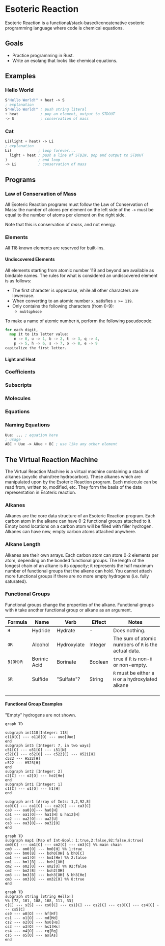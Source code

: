# Esoteric Reaction

Esoteric Reaction is a functional/stack-based/concatenative esoteric programming language where code is chemical equations.

## Goals

* Practice programming in Rust.
* Write an esolang that looks like chemical equations.

## Examples

### Hello World

```lisp
S"Hello World!" + heat -> S
; explanation
S"Hello World!" ; push string literal
+ heat          ; pop an element, output to STDOUT
-> S            ; conservation of mass
```

### Cat

```lisp
Li(light + heat) -> Li
; explanation
Li(            ; loop forever...
  light + heat ; push a line of STDIN, pop and output to STDOUT
)              ; end loop
-> Li          ; conservation of mass
```

## Programs

### Law of Conservation of Mass

All Esoteric Reaction programs must follow the Law of Conservation of Mass:
the number of atoms per element on the left side of the `->` must be equal to the number of atoms per element on the right side.

Note that this is conservation of *mass*, and not energy.

### Elements

All 118 known elements are reserved for built-ins.

#### Undiscovered Elements

All elements starting from atomic number 119 and beyond are available as bindable names.
The rules for what is considered an undiscovered element is as follows:

* The first character is uppercase, while all other characters are lowercase.
* When converting to an atomic number `x`, satisfies `x >= 119`.
* Only contains the following characters (from 0-9):
  * `nubtqphsoe`

To make a name of atomic number `N`, perform the following pseudocode:

```python
for each digit,
  map it to its letter value:
    n -> 0, u -> 1, b -> 2, t -> 3, q -> 4,
    p -> 5, h -> 6, s -> 7, o -> 8, e -> 9
capitalize the first letter.
```

#### Light and Heat

### Coefficients

### Subscripts

### Molecules

### Equations

### Naming Equations

```lisp
Uue: ... ; equation here
; usage
ABC + Uue -> AUue + BC ; use like any other element
```

## The Virtual Reaction Machine

The Virtual Reaction Machine is a virtual machine containing a stack of alkanes (acyclic chain/tree hydrocarbon).
These alkanes which are manipulated upon by the Esoteric Reaction program.
Each molecule can be read from, written to, modified, etc.
They form the basis of the data representation in Esoteric reaction.

<!-- TODO: Maybe limit reactions to fit octet rule? -->

### Alkanes

Alkanes are the core data structure of an Esoteric Reaction program.
Each carbon atom in the alkane can have 0-2 functional groups attached to it.
Empty bond locations on a carbon atom will be filled with filler hydrogen.
Alkanes can have new, empty carbon atoms attached anywhere.

### Alkane Length

Alkanes are their own arrays.
Each carbon atom can store 0-2 elements per atom, depending on the bonded functional groups.
The length of the longest chain of an alkane is its *capacity*;
it represents the half maximum number of functional groups that the alkene can hold.
You cannot attach more functional groups if there are no more empty hydrogens (i.e. fully saturated).

### Functional Groups

Functional groups change the properties of the alkane.
Functional groups with `R` take another functional group or alkane as an argument.

| Formula  | Name         | Verb        | Effect  | Notes                                                |
| -------- | ------------ | ----------- | ------- | ---------------------------------------------------- |
| `H`      | Hydride      | Hydrate     | -       | Does nothing.                                        |
| `OR`     | Alcohol      | Hydroxylate | Integer | The sum of atomic numbers of `R` is the actual data. |
| `B(OH)R` | Borinic Acid | Borinate    | Boolean | `true` if `R` is non-`H` or non-empty.               |
| `SR`     | Sulfide      | "Sulfate"?  | String  | `R` must be either a `H` or a hydroxylated alkane    |
|          |              |             |         |                                                      |
|          |              |             |         |                                                      |
|          |              |             |         |                                                      |

#### Functional Group Examples

"Empty" hydrogens are not shown.

```mermaid
graph TD

subgraph int118[Integer: 118]
c118[C] --- o118[O] --- uuo[Uuo]
end
subgraph int5 [Integer: 7, in two ways]
c51[C] --- o51[O] --- i51[N]
c52[C] --- o52[O] --- c522[C] --- H521[H]
c522 --- H522[H]
c522 --- H523[H]
end
subgraph int2 [Integer: 2]
c2[C] --- o2[O] --- he2[He]
end
subgraph int1 [Integer: 1]
c1[C] --- o1[O] --- h1[H]
end

subgraph arr1 [Array of Ints: 1,2,92,8]
ca0[C] --- ca1[C] --- ca2[C] --- ca3[C]
ca0 --- oa0[O]--- ha0[H]
ca1 --- oa1[O]--- ha1[H] & ha12[H]
ca2 --- oa2[O]--- ua2[U]
ca3 --- oa3[O]--- oa32[O]
end
```

```mermaid
graph TD
subgraph map1 [Map of Int-Bool: 1:true,2:false,92:false,8:true]
cm0[C] --- cm1[C] --- cm2[C] --- cm3[C] %% main chain
cm0 --- om0[O] --- hm0[H] %% 1:true
cm0 --- bm0[B] --- boh0[OH] & bh0[C]
cm1 --- om1[O] --- hm1[He] %% 2:false
cm1 --- bm1[B] --- boh1[OH]
cm2 --- om2[O] --- um2[U] %% 92:false
cm2 --- bm2[B] --- boh2[OH]
cm3 --- bm3[B] --- boh3[OH] & bh3[He]
cm3 --- om3[O] --- om32[O] %% 8:true
end
```

```mermaid
graph TB
subgraph string [String Hello!]
%% [72, 101, 108, 108, 111, 33]
c[C] --- s[S] --- cs0[C] --- cs1[C] --- cs2[C] --- cs3[C] --- cs4[C] --- cs5[C]
cs0 --- o0[O] --- hf[Hf]
cs1 --- o1[O] --- md[Md]
cs2 --- o2[O] --- hs0[Hs]
cs3 --- o3[O] --- hs1[Hs]
cs4 --- o4[O] --- rg[Rg]
cs5 --- o5[O] --- as[As]
end
```
